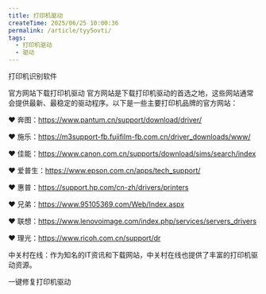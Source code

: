 ```yaml
---
title: 打印机驱动
createTime: 2025/06/25 10:00:36
permalink: /article/tyy5ovti/
tags:
  - 打印机驱动
  - 驱动
---
```


打印机识别软件

 官方网站下载打印机驱动
官方网站是下载打印机驱动的首选之地，这些网站通常会提供最新、最稳定的驱动程序。以下是一些主要打印机品牌的官方网站：

❤ 奔图：https://www.pantum.cn/support/download/driver/

❤ 施乐：https://m3support-fb.fujifilm-fb.com.cn/driver_downloads/www/

❤ 佳能：https://www.canon.com.cn/supports/download/sims/search/index

❤ 爱普生：https://www.epson.com.cn/apps/tech_support/

❤ 惠普：https://support.hp.com/cn-zh/drivers/printers

❤ 兄弟：https://www.95105369.com/Web/Index.aspx

❤ 联想：https://www.lenovoimage.com/index.php/services/servers_drivers

❤ 理光：https://www.ricoh.com.cn/support/dr



中关村在线：作为知名的IT资讯和下载网站，中关村在线也提供了丰富的打印机驱动资源。


一键修复打印机驱动